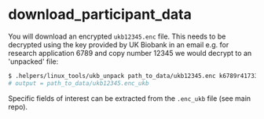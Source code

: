 # download_participant_data

You will download an encrypted `ukb12345.enc` file. This needs to be decrypted using the key provided by UK Biobank in an email e.g. for research application 6789 and copy number 12345 we would decrypt to an 'unpacked' file: 
  ```Bash
  $ .helpers/linux_tools/ukb_unpack path_to_data/ukb12345.enc k6789r41733.key
  # output = path_to_data/ukb12345.enc_ukb
  ```
  
Specific fields of interest can be extracted from the `.enc_ukb` file (see main repo). 
